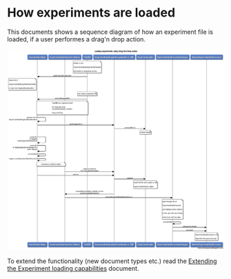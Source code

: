 # How experiments are loaded

This documents shows a sequence diagram of how an experiment file is loaded, if a user performes a drag'n drop action.

![](images/LoadingExperiments.png)

To extend the functionality (new document types etc.) read the [Extending the Experiment loading capabilities](ExtendingExpLoading.md) document.